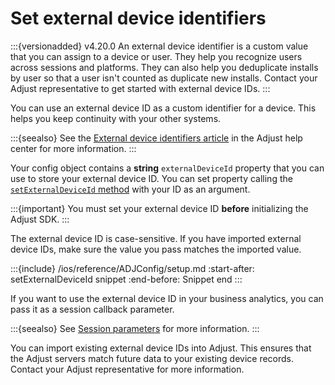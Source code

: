 # Set external device identifiers

:::{versionadded} v4.20.0
An external device identifier is a custom value that you can assign to a device or user. They help you recognize users across sessions and platforms. They can also help you deduplicate installs by user so that a user isn't counted as duplicate new installs. Contact your Adjust representative to get started with external device IDs.
:::

You can use an external device ID as a custom identifier for a device. This helps you keep continuity with your other systems.

:::{seealso}
See the [External device identifiers article](https://help.adjust.com/en/article/external-device-identifiers) in the Adjust help center for more information.
:::

Your config object contains a **string** `externalDeviceId` property that you can use to store your external device ID. You can set property calling the [`setExternalDeviceId` method](#ios-setexternaldeviceid-invocation) with your ID as an argument.

:::{important}
You must set your external device ID **before** initializing the Adjust SDK.
:::

The external device ID is case-sensitive. If you have imported external device IDs, make sure the value you pass matches the imported value.

:::{include} /ios/reference/ADJConfig/setup.md
:start-after: setExternalDeviceId snippet
:end-before: Snippet end
:::

If you want to use the external device ID in your business analytics, you can pass it as a session callback parameter. 

:::{seealso}
See [Session parameters](/ios/recording/session-parameters) for more information.
:::

You can import existing external device IDs into Adjust. This ensures that the Adjust servers match future data to your existing device records. Contact your Adjust representative for more information.
